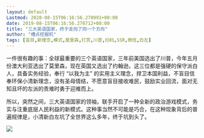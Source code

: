 ```yaml
---
layout: default
Lastmod: 2020-08-15T06:16:56.270991+00:00
date: 2019-08-15T06:16:56.270712+00:00
title: "三大英语国家，终于走向了同一个方向"
author: "槽点挖掘机"
tags: [盲目,新理念,模式,莫里森,打赏,川普,扫码,SSR,微信,白左]
---
```


一件很有趣的事：全球最重要的三个英语国家，三年前美国选出了川普，今年五月份澳大利亚选出了莫里森，现在英国又选出了约翰逊。这三位都是强硬的保守派白人，具备实务经验，奉行 “以我为主” 的实用主义理念，捍卫本国利益，不盲目信奉环保小清新理念，没有圣母情结，不愿意盲目接收难民，鼓励实业回流，面对无知且坏的左派的责难时勇于迎难而上。  
  
所以，突然之间，三大英语国家的领袖，联手开启了一种全新的政治游戏模式，务实与注重底层人民利益的新模式。这种事当然不可能是巧合，在这种现象背后的普遍规律是，小清新白左坑了全世界这么多年，终于坑到头了。

![](https://images.weserv.nl/?url=https%3A//ressrc.com/wp-content/uploads/2019/07/bf946b07gy1g5iadupskxj20eu08cgm6.jpg)
